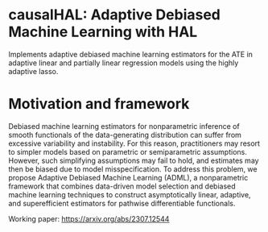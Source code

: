 # causalHAL: Adaptive Debiased Machine Learning with HAL

Implements adaptive debiased machine learning estimators for the ATE in adaptive linear and partially linear regression models using the highly adaptive lasso.


# Motivation and framework 

Debiased machine learning estimators for nonparametric inference of smooth functionals of the data-generating distribution can suffer from excessive variability and instability. For this reason, practitioners may resort to simpler models based on parametric or semiparametric assumptions. However, such simplifying assumptions may fail to hold, and estimates may then be biased due to model misspecification. To address this problem, we propose Adaptive Debiased Machine Learning (ADML), a nonparametric framework that combines data-driven model selection and debiased machine learning techniques to construct asymptotically linear, adaptive, and superefficient estimators for pathwise differentiable functionals. 

Working paper: https://arxiv.org/abs/2307.12544
